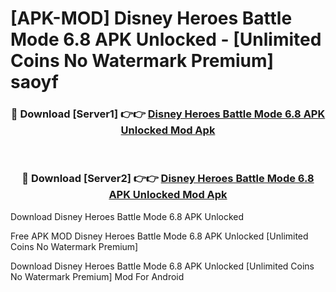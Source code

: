 # [APK-MOD] Disney Heroes  Battle Mode 6.8 APK Unlocked - [Unlimited Coins No Watermark Premium] saoyf



<div align="center">
<h3>🔴 Download [Server1] 👉👉 <a href="https://momento.my/?title=Disney_Heroes__Battle_Mode_6.8_APK_Unlocked">Disney Heroes  Battle Mode 6.8 APK Unlocked Mod Apk</a></h3><br>

<h3>🔴 Download [Server2] 👉👉 <a href="https://momento.my/?title=Disney_Heroes__Battle_Mode_6.8_APK_Unlocked">Disney Heroes  Battle Mode 6.8 APK Unlocked Mod Apk</a></h3>
</div>



Download Disney Heroes  Battle Mode 6.8 APK Unlocked 

Free APK MOD Disney Heroes  Battle Mode 6.8 APK Unlocked [Unlimited Coins No Watermark Premium]

Download Disney Heroes  Battle Mode 6.8 APK Unlocked [Unlimited Coins No Watermark Premium] Mod For Android
